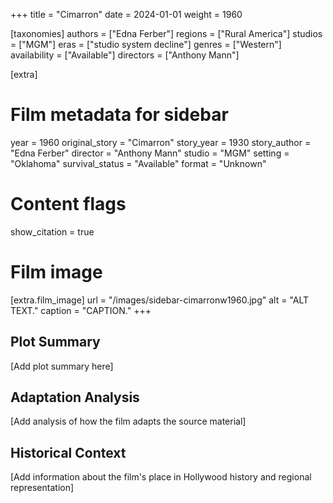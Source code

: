 +++
title = "Cimarron"
date = 2024-01-01
weight = 1960

[taxonomies]
authors = ["Edna Ferber"]
regions = ["Rural America"]
studios = ["MGM"]
eras = ["studio system decline"]
genres = ["Western"]
availability = ["Available"]
directors = ["Anthony Mann"]

[extra]
# Film metadata for sidebar
year = 1960
original_story = "Cimarron"
story_year = 1930
story_author = "Edna Ferber"
director = "Anthony Mann"
studio = "MGM"
setting = "Oklahoma"
survival_status = "Available"
format = "Unknown"

# Content flags
show_citation = true

# Film image
[extra.film_image]
url = "/images/sidebar-cimarronw1960.jpg"
alt = "ALT TEXT."
caption = "CAPTION."
+++

## Plot Summary

[Add plot summary here]

## Adaptation Analysis

[Add analysis of how the film adapts the source material]

## Historical Context

[Add information about the film's place in Hollywood history and regional representation]
